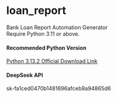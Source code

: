 # loan_report
Bank Loan Report Automation Generator  
Require Python 3.11 or above.

#### Recommended Python Version
[Python 3.13.2 Official Download Link](https://www.python.org/ftp/python/3.13.2/python-3.13.2-amd64.exe)
#### DeepSeek API
sk-fa1ced0470b1481696afceb9a94865d6
